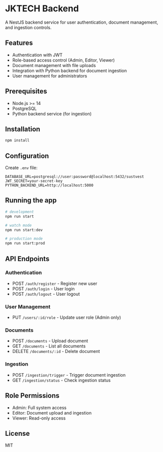 # JKTECH Backend

A NestJS backend service for user authentication, document management, and ingestion controls.

## Features

- Authentication with JWT
- Role-based access control (Admin, Editor, Viewer)
- Document management with file uploads
- Integration with Python backend for document ingestion
- User management for administrators

## Prerequisites

- Node.js >= 14
- PostgreSQL
- Python backend service (for ingestion)

## Installation

```bash
npm install
```

## Configuration

Create `.env` file:

```env
DATABASE_URL=postgresql://user:password@localhost:5432/sustvest
JWT_SECRET=your-secret-key
PYTHON_BACKEND_URL=http://localhost:5000
```

## Running the app

```bash
# development
npm run start

# watch mode
npm run start:dev

# production mode
npm run start:prod
```

## API Endpoints

### Authentication
- POST `/auth/register` - Register new user
- POST `/auth/login` - User login
- POST `/auth/logout` - User logout

### User Management
- PUT `/users/:id/role` - Update user role (Admin only)

### Documents
- POST `/documents` - Upload document
- GET `/documents` - List all documents
- DELETE `/documents/:id` - Delete document

### Ingestion
- POST `/ingestion/trigger` - Trigger document ingestion
- GET `/ingestion/status` - Check ingestion status

## Role Permissions

- Admin: Full system access
- Editor: Document upload and ingestion
- Viewer: Read-only access

## License

MIT